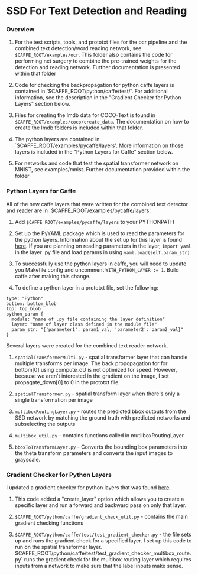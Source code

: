 # SSD For Text Detection and Reading

### Overview


1. For the test scripts, tools, and prototxt files for the ocr pipeline and the combined text detection/word reading network, see `$CAFFE_ROOT/examples/ocr`. This folder also contains the code for performing net surgery to combine the pre-trained weights for the detection and reading network. Further documentation is presented within that folder

2. Code for checking the backpropagation for python caffe layers is contained in  `$CAFFE_ROOT/python/caffe/test/'. For additional information, see the description in the "Gradient Checker for Python Layers" section below.

3. Files for creating the lmdb data for COCO-Text is found in `$CAFFE_ROOT/examples/coco/create_data`. The documentation on how to create the lmdb folders is included within that folder.

4. The python layers are contained in `$CAFFE_ROOT/examples/pycaffe/layers'. More information on those layers is included in the "Python Layers for Caffe" section below.

5. For networks and code that test the spatial transformer network on MNIST, see examples/mnist. Further documentation provided within the folder



### Python Layers for Caffe

All of the new caffe layers that were written for the combined text detector and reader are in `$CAFFE_ROOT/examples/pycaffe/layers'. 

1. Add `$CAFFE_ROOT/examples/pycaffe/layers` to your PYTHONPATH

2. Set up the PyYAML package which is used to read the parameters for the python layers. Information about the set up for this layer is found [here](http://pyyaml.org/wiki/PyYAML). If you are planning on reading parameters in the layer, `import yaml` in the layer .py file and load params in using `yaml.load(self.param_str)`

3. To successfully use the python layers in caffe, you will need to update you Makefile.config and uncomment `WITH_PYTHON_LAYER := 1`. Build caffe after making this change. 

4. To define a python layer in a prototxt file, set the following: 
  ```Shell
  type: "Python"
  bottom: bottom_blob
  top: top_blob
  python_param {
    module: "name of .py file containing the layer definition"
    layer: "name of layer class defined in the module file"
    param_str: "{'parameter1': param1_val, 'parameter2': param2_val}"
  }
  ```

Several layers were created for the combined text reader network.

1. `spatialTransformerMulti.py` - spatial transformer layer that can handle multiple transforms per image. The back propopagation for for bottom[0] using compute_dU is not optimized for speed. However, because we aren't interested in the gradient on the image, I set propagate_down[0] to 0 in the prototxt file.

2. `spatialTransformer.py` - spatial transform layer when there's only a single transformation per image

3. `multiboxRoutingLayer.py` - routes the predicted bbox outputs from the SSD network by matching the ground truth with predicted networks and subselecting the outputs

4. `multibox_util.py` - contains functions called in mutliboxRoutingLayer

5. `bboxToTransformLayer.py` - Converts the bounding box parameters into the theta transform parameters and converts the input images to grayscale.

### Gradient Checker for Python Layers

I updated a gradient checker for python layers that was found [here](https://github.com/tnarihi/caffe/tree/python-gradient-checker). 

1. This code added a "create_layer" option which allows you to create a specific layer and run a forward and backward pass on only that layer.  

2. `$CAFFE_ROOT/python/caffe/gradient_check_util.py` - contains the main gradient checking functions 

3. `$CAFFE_ROOT/python/caffe/test/test_gradient_checker.py` - the file sets up and runs the gradient check for a specified layer. I set up this code to run on the spatial transformer layer. $CAFFE_ROOT/python/caffe/test/test_gradient_checker_multibox_route.py` runs the gradient check for the multibox routing layer which requires inputs from a network to make sure that the label inputs make sense.
